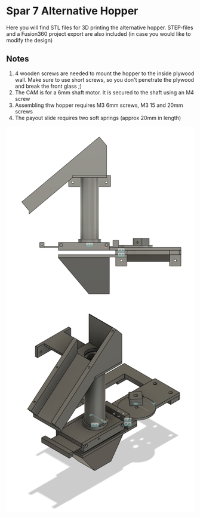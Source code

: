 # Spar 7 Alternative Hopper

Here you will find STL files for 3D printing the alternative hopper. STEP-files and a Fusion360 project export are also included (in case you would like to modify the design)

## Notes
1. 4 wooden screws are needed to mount the hopper to the inside plywood wall. Make sure to use short screws, so you don't penetrate the plywood and break the front glass ;)
2. The CAM is for a 6mm shaft motor. It is secured to the shaft using an M4 screw
3. Assembling thw hopper requires M3 6mm screws, M3 15 and 20mm screws
4. The payout slide requires two soft springs (approx 20mm in length)

![hopper side](../pictures/hopper_side.png)
![hopper iso](../pictures/hopper_iso.png)

